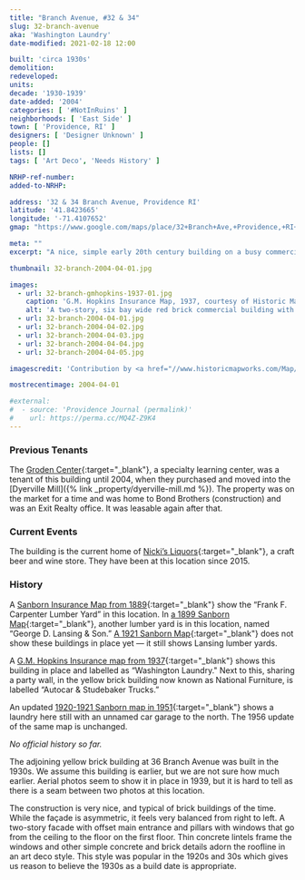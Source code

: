 ```yaml
---
title: "Branch Avenue, #32 & 34"
slug: 32-branch-avenue
aka: 'Washington Laundry'
date-modified: 2021-02-18 12:00

built: 'circa 1930s'
demolition: 
redeveloped: 
units:
decade: '1930-1939'
date-added: '2004'
categories: [ '#NotInRuins' ]
neighborhoods: [ 'East Side' ]
town: [ 'Providence, RI' ]
designers: [ 'Designer Unknown' ]
people: []
lists: []
tags: [ 'Art Deco', 'Needs History' ]

NRHP-ref-number:
added-to-NRHP:

address: '32 & 34 Branch Avenue, Providence RI'
latitude: '41.8423665'
longitude: '-71.4107652'
gmap: "https://www.google.com/maps/place/32+Branch+Ave,+Providence,+RI+02904/@41.8423665,-71.4107652,17z/data=!3m1!4b1!4m5!3m4!1s0x89e444e0da8f7117:0x90b0a921f9812968!8m2!3d41.8423665!4d-71.4085765"

meta: ""
excerpt: "A nice, simple early 20th century building on a busy commercial corridor with some subtle Art Deco details"

thumbnail: 32-branch-2004-04-01.jpg

images:
  - url: 32-branch-gmhopkins-1937-01.jpg
    caption: 'G.M. Hopkins Insurance Map, 1937, courtesy of Historic MapWorks'
    alt: 'A two-story, six bay wide red brick commercial building with concrete, Art Deco-style decorative cornice elements sitting above a concrete stringcourse. The facade is nicely but simply detailed, while the other three sides of the building have little to no detail.'
  - url: 32-branch-2004-04-01.jpg
  - url: 32-branch-2004-04-02.jpg
  - url: 32-branch-2004-04-03.jpg
  - url: 32-branch-2004-04-04.jpg
  - url: 32-branch-2004-04-05.jpg

imagescredit: 'Contribution by <a href="//www.historicmapworks.com/Map/US/895481/Plate+024/Providence+1937/Rhode+Island/" target="_blank">Historic MapWorks</a>'

mostrecentimage: 2004-04-01

#external:
#  - source: 'Providence Journal (permalink)'
#    url: https://perma.cc/MQ4Z-Z9K4
---
```


### Previous Tenants

The [Groden Center](//www.grodencenter.org){:target="_blank"}, a specialty learning center, was a tenant of this building until 2004, when they purchased and moved into the [Dyerville Mill]({% link _property/dyerville-mill.md %}). The property was on the market for a time and was home to Bond Brothers (construction) and was an Exit Realty office. It was leasable again after that. 


### Current Events

The building is the current home of [Nicki’s Liquors](//nikkisliquors.com){:target="_blank"}, a craft beer and wine store. They have been at this location since 2015.


### History

A [Sanborn Insurance Map from 1889](//repository.library.brown.edu/studio/item/bdr:213551/){:target="_blank"} show the “Frank F. Carpenter Lumber Yard” in this location. In [a 1899 Sanborn Map](//repository.library.brown.edu/studio/item/bdr:213318/){:target="_blank"}, another lumber yard is in this location, named “George D. Lansing & Son.” [A 1921 Sanborn Map](//www.loc.gov/resource/g3774pm.g3774pm_g08099192102/?sp=84&r=0.378,0.461,0.654,0.441,0){:target="_blank"} does not show these buildings in place yet — it still shows Lansing lumber yards. 

A [G.M. Hopkins Insurance map from 1937](//www.historicmapworks.com/Map/US/895481/Plate+024/Providence+1937/Rhode+Island/){:target="_blank"} shows this building in place and labelled as “Washington Laundry." Next to this, sharing a party wall, in the yellow brick building now known as National Furniture, is labelled “Autocar & Studebaker Trucks.”

An updated [1920-1921 Sanborn map in 1951](//www.loc.gov/resource/g3774pm.g3774pm_g08099195102/?sp=84&r=0.526,0.56,0.585,0.395,0){:target="_blank"} shows a laundry here still with an unnamed car garage to the north. The 1956 update of the same map is unchanged. 

_No official history so far._ 

The adjoining yellow brick building at 36 Branch Avenue was built in the 1930s. We assume this building is earlier, but we are not sure how much earlier. Aerial photos seem to show it in place in 1939, but it is hard to tell as there is a seam between two photos at this location. 

The construction is very nice, and typical of brick buildings of the time. While the façade is asymmetric, it feels very balanced from right to left. A two-story facade with offset main entrance and pillars with windows that go from the ceiling to the floor on the first floor. Thin concrete lintels frame the windows and other simple concrete and brick details adorn the roofline in an art deco style. This style was popular in the 1920s and 30s which gives us reason to believe the 1930s as a build date is appropriate. 
